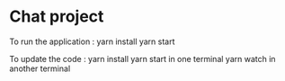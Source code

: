 # Chat project

To run the application :
yarn install
yarn start

To update the code :
yarn install
yarn start in one terminal
yarn watch in another terminal
